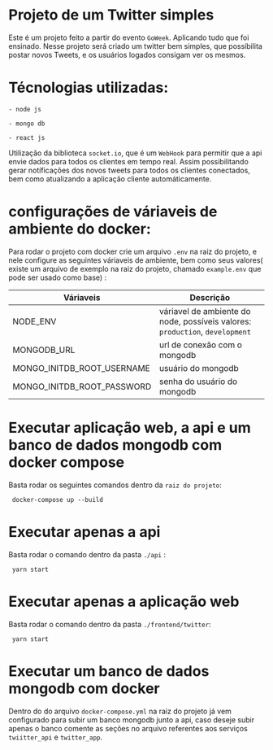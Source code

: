 # Projeto de um Twitter simples 
Este é um projeto feito a partir do evento ``GoWeek``. Aplicando tudo que foi ensinado.
Nesse projeto será criado um twitter bem simples, que possíbilita postar novos Tweets, e os usuários logados consigam ver os mesmos.


# Técnologias utilizadas:

    - node js

    - mongo db

    - react js

Utilização da biblioteca ``socket.io``, que é um ``WebHook`` para permitir que a api envie dados para todos os clientes em tempo real.
Assim possibilitando gerar notíficações dos novos tweets para todos os clientes conectados, bem como atualizando a aplicação cliente automáticamente.

# configurações de váriaveis de ambiente do docker:

Para rodar o projeto com docker crie um arquivo ``.env`` na raiz do projeto, e nele configure as seguintes váriaveis de ambiente, bem como seus valores( existe um arquivo de exemplo na raiz do projeto, chamado ``example.env``  que pode ser usado como base) :


Váriaveis                      | Descrição
-------------------------------|-----------------------------
NODE_ENV                       | váriavel de ambiente do node, possíveis valores: ``production``, ``development``
MONGODB_URL                    | url de conexão com o mongodb
MONGO_INITDB_ROOT_USERNAME     | usuário do mongodb
MONGO_INITDB_ROOT_PASSWORD     | senha do usuário do mongodb


# Executar aplicação web, a api e um banco de dados mongodb com docker compose
Basta rodar os seguintes comandos dentro da ``raiz do projeto``:
```
 docker-compose up --build
```

# Executar apenas a api
Basta rodar o comando dentro da pasta ``./api`` : 
```
 yarn start
```

# Executar apenas a aplicação web
Basta rodar o comando dentro da pasta ``./frontend/twitter``: 
```
 yarn start
```

# Executar um banco de dados mongodb com docker
Dentro do do arquivo ``docker-compose.yml`` na raiz do projeto já vem configurado para subir um banco mongodb junto a api, caso deseje subir apenas o banco comente as seções no arquivo referentes aos serviços ``twiitter_api`` e ``twitter_app``.

